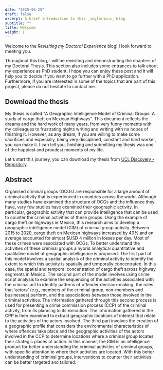 ```yaml
---
date: "2025-06-25"
draft: false
excerpt: A brief introduction to this _inglorious_ blog.
subtitle: ""
title: Welcome
weight: 1
---
```


Welcome to the _Revisiting my Doctoral Experience_ blog! I look forward to meeting you. 

Throughout this blog, I will be revisiting and deconstructing the chapters of my Doctoral Thesis. This section also includes some entrances to talk about my experience as PhD student. I hope you can enjoy these post and it will help you to decide if you want to go further with a PhD application. Furthermore, if you are interested in some of the topics that are part of this project, please do not hesitate to contact me.

## Download the thesis

My thesis is called "A Geographic Intelligence Model of Criminal Groups: A study of cargo theft on Mexican Highways". This document reflects the dreams and the hard work of many years, from very funny moments with my colleagues to frustrating nights writing and writing with no hopes of finishing it. However, as any dream, if you are willing to make some sacrifices and especially, being very disciplined, constant and hard worker, you can make it. I can tell you, finishing and submitting my thesis was one of the happiest and proudest moments of my life. 

Let's start this journey, you can download my thesis from [UCL Discovery - Repository](https://discovery.ucl.ac.uk/id/eprint/10188188/).


## Abstract
Organised criminal groups (OCGs) are responsible for a large amount of criminal activity that is experienced in countries across the world. Although many studies have examined the structure of OCGs and the influence they have, very few studies have examined their geographic activity. In particular, geographic activity that can provide intelligence that can be used to counter the criminal activities of these groups. Using the example of cargo theft on highways in Mexico, this research aims to develop a geographic intelligence model (GIM) of criminal group activity. Between 2015 to 2020, cargo theft on Mexican highways increased by 40% and on average accounted for almost $USD 4 million in losses per day. Most of these crimes were associated with OCGs. To better understand the activities of these criminal groups a hybrid analytical quantitative and qualitative model of geographic intelligence is proposed. The first part of this model involves a spatial analysis of the criminal activity to identify the extent to which this activity is spatially and temporally concentrated. In this case, the spatial and temporal concentration of cargo theft across highway segments in Mexico. The second part of the model involves using crime script analysis to examine the sequencing of the activities associated with the criminal act to identify patterns of offender decision-making, the roles that ‘actors’ (e.g., members of the criminal group, non-members and businesses) perform, and the associations between those involved in the criminal activities. The information gathered through this second process is used for presenting a crime commission process (CCP) of the criminal activity, from its planning to its execution. The information gathered in the CPP is then examined to extract geographic locations of interest that relate to the activities of the actors involved. The third part involves the creation of a geographic profile that considers the environmental characteristics of where offences take place and the geographic activities of the actors involved in the CCP to determine locations where a criminal group locates their strategic places of action. In this manner, the GIM is an intelligence product for better understanding the criminal activities of criminal groups, with specific attention to where their activities are located. With this better understanding of criminal groups, interventions to counter their activities can be better targeted and tailored.